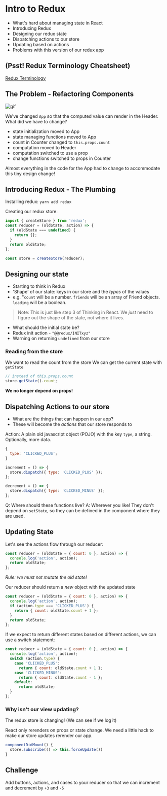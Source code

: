 # Intro to Redux

- What's hard about managing state in React
- Introducing Redux
- Designing our redux state
- Dispatching actions to our store
- Updating based on actions
- Problems with this version of our redux app

## (Psst! Redux Terminology Cheatsheet)

[Redux Terminology](https://gist.github.com/alexgriff/0e247dee73e9125177d9c04cec159cc6)

## The Problem - Refactoring Components

![gif](http://g.recordit.co/s2OFw0VtYb.gif)

We've changed `App` so that the computed value can render in the Header. What did we have to change?

- state initialization moved to App
- state managing functions moved to App
- count in Counter changed to `this.props.count`
- computation moved to Header
- computation switched to use a prop
- change functions switched to props in Counter

Almost everything in the code for the App had to change to accommodate this tiny design change!

## Introducing Redux - The Plumbing

Installing redux: `yarn add redux`

Creating our redux store:

```js
import { createStore } from 'redux';
const reducer = (oldState, action) => {
  if (oldState === undefined) {
    return {};
  }
  return oldState;
};

const store = createStore(reducer);
```

## Designing our state

- Starting to think in Redux
- 'Shape' of our state: keys in our store and the _types_ of the values
- e.g. "`count` will be a number. `friends` will be an array of Friend objects. `loading` will be a boolean.

> Note: This is just like step 3 of Thinking in React. We _just_ need to figure out the shape of the state, not where it lives.

- What should the initial state be?
- Redux init action - `"@@redux/INITxyz"`
- Warning on returning `undefined` from our store

### Reading from the store

We want to read the count from the store
We can get the current state with `getState`

```js
// instead of this.props.count
store.getState().count;
```

**We no longer depend on props!**

## Dispatching Actions to our store

- What are the things that can happen in our app?
- These will become the _actions_ that our store responds to

Action: A plain old javascript object (POJO) with the key `type`, a string. Optionally, more data.

```js
{
  type: 'CLICKED_PLUS';
}
```

```js
increment = () => {
  store.dispatch({ type: 'CLICKED_PLUS' });
};

decrement = () => {
  store.dispatch({ type: 'CLICKED_MINUS' });
};
```

Q: Where should these functions live?
A: Wherever you like! They don't depend on `setState`, so they can be defined in the component where they are used.

## Updating State

Let's see the actions flow through our reducer:

```js
const reducer = (oldState = { count: 0 }, action) => {
  console.log('action', action);
  return oldState;
};
```

_Rule: we must not mutate the old state!_

Our reducer should return a _new_ object with the updated state

```js
const reducer = (oldState = { count: 0 }, action) => {
  console.log('action', action);
  if (action.type === 'CLICKED_PLUS') {
    return { count: oldState.count + 1 };
  }
  return oldState;
};
```

If we expect to return different states based on different actions, we can use a switch statement:

```js
const reducer = (oldState = { count: 0 }, action) => {
  console.log('action', action);
  switch (action.type) {
    case 'CLICKED_PLUS':
      return { count: oldState.count + 1 };
    case 'CLICKED_MINUS':
      return { count: oldState.count - 1 };
    default:
      return oldState;
  }
};
```

### Why isn't our view updating?

The redux store is changing! (We can see if we log it)

React only rerenders on props or state change. We need a little hack to make our store updates rerender our app.

```js
componentDidMount() {
  store.subscribe(() => this.forceUpdate())
}
```

## Challenge

Add buttons, actions, and cases to your reducer so that we can increment and decrement by `+3` and `-5`
